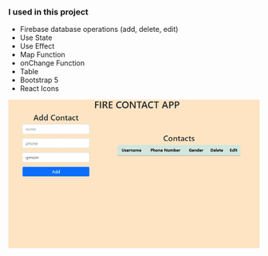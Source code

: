 ### I used in this project
* Firebase database operations (add, delete, edit)
* Use State
* Use Effect
* Map Function
* onChange Function
* Table
* Bootstrap 5
* React Icons

![](https://github.com/ozcan-cetin/fire-contact-app/blob/master/fire-contact-min.gif)
